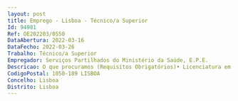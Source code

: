```yaml
--- 
layout: post
title: Emprego - Lisboa - Técnico/a Superior
Id: 94981
Ref: OE202203/0550
DataAbertura: 2022-03-16
DataFecho: 2022-03-26
Trabalho: Técnico/a Superior
Empregador: Serviços Partilhados do Ministério da Saúde, E.P.E.
Descricao: O que procuramos (Requisitos Obrigatórios)• Licenciatura em Engenharia Informática ou área similar • Experiência igual ou superior a 2 (dois) anos nas áreas das TIC • Conhecimentos de Segurança da Informação • Conhecimentos de Cibersegurança.O que esperamos• Contribuir para o cumprimento da estratégia de segurança da informação, Cibersegurança e proteção de dados da organização • Participar na implementação das políticas de Segurança da Informação, Cibersegurança e Proteção de Dados • Participar na implementação dos processos de melhoria contínua no âmbito da Segurança da Informação, Cibersegurança e Proteção de Dados • Participar nos processos e ações de sensibilização no âmbito da Segurança da Informação e Cibersegurança • Contribuir para o estudo, planeamento e propostas das soluções adequadas à proteção da informação e dos sistemas de informação, das ameaças do ciberespaço • Colaborar com a Autoridade Nacional nos processos de análise de vulnerabilidades, e de análise e gestão do risco ao nível da Cibersegurança • Participar na implementação de medidas e soluções adequadas à proteção da informação e dos sistemas de informação, das ameaças do ciberespaço • Participar na aplicação de medidas de segurança para proteção da informação processada, armazenada ou transmitida contra a perda de confidencialidade, integridade e ou disponibilidade • Participar nas ações de avaliação dos riscos de Segurança da Informação, Cibersegurança e Proteção de Dados, observando a área de atuação da organização e a criticidade da informação • Participar nas ações de análise de vulnerabilidades de segurança • Monitorizar os processos de apoio à Segurança da Informação, Cibersegurança e Proteção de Dados • Desenvolver, documentar e manter políticas e procedimentos de conformidade • Apoiar na definição de zonas críticas e na implementação de mecanismos de controlo e proteção, bem como monitorizar de forma regular e preventiva os riscos de segurança existentes, e apoiar nas auditorias.
CodigoPostal: 1050-189 LISBOA
Concelho: Lisboa
Distrito: Lisboa
--- 
```

